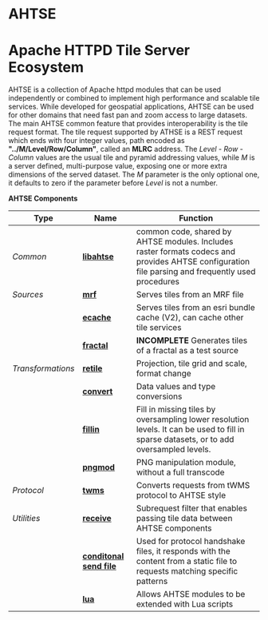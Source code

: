 # AHTSE
# Apache HTTPD Tile Server Ecosystem

AHTSE is a collection of Apache httpd modules that can be used independently or combined to implement high performance and scalable tile services. 
While developed for geospatial applications, AHTSE can be used for other domains that need fast pan and zoom access to large datasets.
The main AHTSE common feature that provides interoperability is the tile request format. The tile request supported by ATHSE is a REST request 
which ends with four integer values, path encoded as **"../M/Level/Row/Column"**, called an **MLRC** address.  The _Level - Row - Column_ 
values are the usual tile and pyramid addressing values, while _M_ is a server defined, multi-purpose value, exposing one or more extra dimensions 
of the served dataset. The _M_ parameter is the only optional one, it defaults to zero if the parameter before _Level_ is not a number.

**AHTSE Components**

|Type|Name|Function|
|-|-|-|
|*Common*|**[libahtse](https://github.com/lucianpls/libahtse)**|common code, shared by AHTSE modules. Includes raster formats codecs and provides AHTSE configuration file parsing and frequently used procedures|
|*Sources*|**[mrf](https://github.com/lucianpls/mod_mrf)**|Serves tiles from an MRF file|
||**[ecache](https://github.com/lucianpls/mod_ecache)**|Serves tiles from an esri bundle cache (V2), can cache other tile services|
||**[fractal](https://github.com/lucianpls/mod_fractal_tiles)**|**INCOMPLETE** Generates tiles of a fractal as a test source|
|*Transformations*|**[retile](https://github.com/lucianpls/mod_retile)**|Projection, tile grid and scale, format change|
||**[convert](https://github.com/lucianpls/mod_convert)**|Data values and type conversions|
||**[fillin](https://github.com/lucianpls/mod_fillin)**|Fill in missing tiles by oversampling lower resolution levels. It can be used to fill in sparse datasets, or to add oversampled levels.|
||**[pngmod](https://github.com/lucianpls/mod_pngmod)**|PNG manipulation module, without a full transcode|
|*Protocol*|**[twms](https://github.com/lucianpls/mod_twms)**|Converts requests from tWMS protocol to AHTSE style|
|*Utilities*|**[receive](https://github.com/lucianpls/mod_receive)**|Subrequest filter that enables passing tile data between AHTSE components|
||**[conditonal send file](https://github.com/lucianpls/mod_sfim)**|Used for protocol handshake files, it responds with the content from a static file to requests matching specific patterns|
||**[lua](https://github.com/lucianpls/mod_ahtse_lua)**|Allows AHTSE modules to be extended with Lua scripts|
